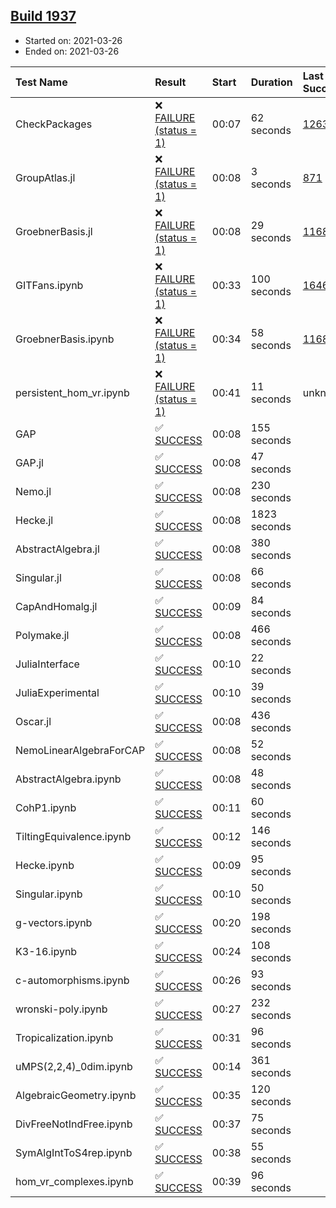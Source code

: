 ## [Build 1937](https://oscarci.mathematik.uni-kl.de/job/oscar-stable/1937/)

* Started on: 2021-03-26
* Ended on: 2021-03-26

| Test Name    | Result | Start | Duration | Last Success | First Failure |
|:-------------|:-------|:------|:---------|:-------------|:--------------|
| CheckPackages | ❌ [FAILURE (status = 1)](https://oscarci.mathematik.uni-kl.de/job/oscar-stable/1937/artifact/logs/build-1937/CheckPackages.log) | 00:07 | 62 seconds | [1263](https://oscarci.mathematik.uni-kl.de/job/oscar-stable/1263/) | [1264](https://oscarci.mathematik.uni-kl.de/job/oscar-stable/1264/) |
| GroupAtlas.jl | ❌ [FAILURE (status = 1)](https://oscarci.mathematik.uni-kl.de/job/oscar-stable/1937/artifact/logs/build-1937/GroupAtlas.jl.log) | 00:08 | 3 seconds | [871](https://oscarci.mathematik.uni-kl.de/job/oscar-stable/871/) | [872](https://oscarci.mathematik.uni-kl.de/job/oscar-stable/872/) |
| GroebnerBasis.jl | ❌ [FAILURE (status = 1)](https://oscarci.mathematik.uni-kl.de/job/oscar-stable/1937/artifact/logs/build-1937/GroebnerBasis.jl.log) | 00:08 | 29 seconds | [1168](https://oscarci.mathematik.uni-kl.de/job/oscar-stable/1168/) | [1169](https://oscarci.mathematik.uni-kl.de/job/oscar-stable/1169/) |
| GITFans.ipynb | ❌ [FAILURE (status = 1)](https://oscarci.mathematik.uni-kl.de/job/oscar-stable/1937/artifact/logs/build-1937/GITFans.ipynb.log) | 00:33 | 100 seconds | [1646](https://oscarci.mathematik.uni-kl.de/job/oscar-stable/1646/) | [1647](https://oscarci.mathematik.uni-kl.de/job/oscar-stable/1647/) |
| GroebnerBasis.ipynb | ❌ [FAILURE (status = 1)](https://oscarci.mathematik.uni-kl.de/job/oscar-stable/1937/artifact/logs/build-1937/GroebnerBasis.ipynb.log) | 00:34 | 58 seconds | [1168](https://oscarci.mathematik.uni-kl.de/job/oscar-stable/1168/) | [1169](https://oscarci.mathematik.uni-kl.de/job/oscar-stable/1169/) |
| persistent_hom_vr.ipynb | ❌ [FAILURE (status = 1)](https://oscarci.mathematik.uni-kl.de/job/oscar-stable/1937/artifact/logs/build-1937/persistent_hom_vr.ipynb.log) | 00:41 | 11 seconds | unknown | unknown |
| GAP | ✅ [SUCCESS](https://oscarci.mathematik.uni-kl.de/job/oscar-stable/1937/artifact/logs/build-1937/GAP.log) | 00:08 | 155 seconds |  |  |
| GAP.jl | ✅ [SUCCESS](https://oscarci.mathematik.uni-kl.de/job/oscar-stable/1937/artifact/logs/build-1937/GAP.jl.log) | 00:08 | 47 seconds |  |  |
| Nemo.jl | ✅ [SUCCESS](https://oscarci.mathematik.uni-kl.de/job/oscar-stable/1937/artifact/logs/build-1937/Nemo.jl.log) | 00:08 | 230 seconds |  |  |
| Hecke.jl | ✅ [SUCCESS](https://oscarci.mathematik.uni-kl.de/job/oscar-stable/1937/artifact/logs/build-1937/Hecke.jl.log) | 00:08 | 1823 seconds |  |  |
| AbstractAlgebra.jl | ✅ [SUCCESS](https://oscarci.mathematik.uni-kl.de/job/oscar-stable/1937/artifact/logs/build-1937/AbstractAlgebra.jl.log) | 00:08 | 380 seconds |  |  |
| Singular.jl | ✅ [SUCCESS](https://oscarci.mathematik.uni-kl.de/job/oscar-stable/1937/artifact/logs/build-1937/Singular.jl.log) | 00:08 | 66 seconds |  |  |
| CapAndHomalg.jl | ✅ [SUCCESS](https://oscarci.mathematik.uni-kl.de/job/oscar-stable/1937/artifact/logs/build-1937/CapAndHomalg.jl.log) | 00:09 | 84 seconds |  |  |
| Polymake.jl | ✅ [SUCCESS](https://oscarci.mathematik.uni-kl.de/job/oscar-stable/1937/artifact/logs/build-1937/Polymake.jl.log) | 00:08 | 466 seconds |  |  |
| JuliaInterface | ✅ [SUCCESS](https://oscarci.mathematik.uni-kl.de/job/oscar-stable/1937/artifact/logs/build-1937/JuliaInterface.log) | 00:10 | 22 seconds |  |  |
| JuliaExperimental | ✅ [SUCCESS](https://oscarci.mathematik.uni-kl.de/job/oscar-stable/1937/artifact/logs/build-1937/JuliaExperimental.log) | 00:10 | 39 seconds |  |  |
| Oscar.jl | ✅ [SUCCESS](https://oscarci.mathematik.uni-kl.de/job/oscar-stable/1937/artifact/logs/build-1937/Oscar.jl.log) | 00:08 | 436 seconds |  |  |
| NemoLinearAlgebraForCAP | ✅ [SUCCESS](https://oscarci.mathematik.uni-kl.de/job/oscar-stable/1937/artifact/logs/build-1937/NemoLinearAlgebraForCAP.log) | 00:08 | 52 seconds |  |  |
| AbstractAlgebra.ipynb | ✅ [SUCCESS](https://oscarci.mathematik.uni-kl.de/job/oscar-stable/1937/artifact/logs/build-1937/AbstractAlgebra.ipynb.log) | 00:08 | 48 seconds |  |  |
| CohP1.ipynb | ✅ [SUCCESS](https://oscarci.mathematik.uni-kl.de/job/oscar-stable/1937/artifact/logs/build-1937/CohP1.ipynb.log) | 00:11 | 60 seconds |  |  |
| TiltingEquivalence.ipynb | ✅ [SUCCESS](https://oscarci.mathematik.uni-kl.de/job/oscar-stable/1937/artifact/logs/build-1937/TiltingEquivalence.ipynb.log) | 00:12 | 146 seconds |  |  |
| Hecke.ipynb | ✅ [SUCCESS](https://oscarci.mathematik.uni-kl.de/job/oscar-stable/1937/artifact/logs/build-1937/Hecke.ipynb.log) | 00:09 | 95 seconds |  |  |
| Singular.ipynb | ✅ [SUCCESS](https://oscarci.mathematik.uni-kl.de/job/oscar-stable/1937/artifact/logs/build-1937/Singular.ipynb.log) | 00:10 | 50 seconds |  |  |
| g-vectors.ipynb | ✅ [SUCCESS](https://oscarci.mathematik.uni-kl.de/job/oscar-stable/1937/artifact/logs/build-1937/g-vectors.ipynb.log) | 00:20 | 198 seconds |  |  |
| K3-16.ipynb | ✅ [SUCCESS](https://oscarci.mathematik.uni-kl.de/job/oscar-stable/1937/artifact/logs/build-1937/K3-16.ipynb.log) | 00:24 | 108 seconds |  |  |
| c-automorphisms.ipynb | ✅ [SUCCESS](https://oscarci.mathematik.uni-kl.de/job/oscar-stable/1937/artifact/logs/build-1937/c-automorphisms.ipynb.log) | 00:26 | 93 seconds |  |  |
| wronski-poly.ipynb | ✅ [SUCCESS](https://oscarci.mathematik.uni-kl.de/job/oscar-stable/1937/artifact/logs/build-1937/wronski-poly.ipynb.log) | 00:27 | 232 seconds |  |  |
| Tropicalization.ipynb | ✅ [SUCCESS](https://oscarci.mathematik.uni-kl.de/job/oscar-stable/1937/artifact/logs/build-1937/Tropicalization.ipynb.log) | 00:31 | 96 seconds |  |  |
| uMPS(2,2,4)_0dim.ipynb | ✅ [SUCCESS](https://oscarci.mathematik.uni-kl.de/job/oscar-stable/1937/artifact/logs/build-1937/uMPS-2-2-4-_0dim.ipynb.log) | 00:14 | 361 seconds |  |  |
| AlgebraicGeometry.ipynb | ✅ [SUCCESS](https://oscarci.mathematik.uni-kl.de/job/oscar-stable/1937/artifact/logs/build-1937/AlgebraicGeometry.ipynb.log) | 00:35 | 120 seconds |  |  |
| DivFreeNotIndFree.ipynb | ✅ [SUCCESS](https://oscarci.mathematik.uni-kl.de/job/oscar-stable/1937/artifact/logs/build-1937/DivFreeNotIndFree.ipynb.log) | 00:37 | 75 seconds |  |  |
| SymAlgIntToS4rep.ipynb | ✅ [SUCCESS](https://oscarci.mathematik.uni-kl.de/job/oscar-stable/1937/artifact/logs/build-1937/SymAlgIntToS4rep.ipynb.log) | 00:38 | 55 seconds |  |  |
| hom_vr_complexes.ipynb | ✅ [SUCCESS](https://oscarci.mathematik.uni-kl.de/job/oscar-stable/1937/artifact/logs/build-1937/hom_vr_complexes.ipynb.log) | 00:39 | 96 seconds |  |  |
